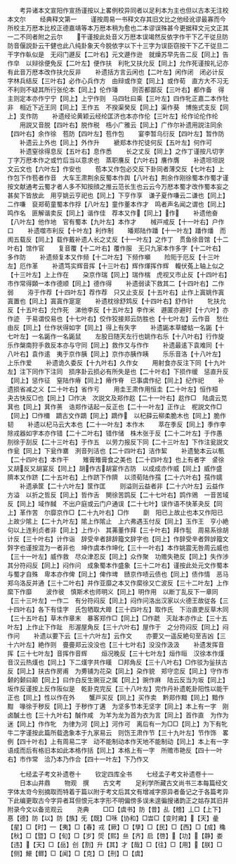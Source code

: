 <!-- { "loadSidebar": true } -->
　　考异诸本文宣阳作宣扬谨按以上畧例校异同者以足利本为主也但以古本无注校本文尔
　　经典释文第一
　　谨按周易一书释文存其旧文比之他经讹谬最寡而今所校主万厯本比校正德嘉靖等本万厯本稍为愈也二本谬误殊甚今更据释文元文正其一二不同者附之云尔
　　干谨按此处音义万厯本误竭然反依字作干下乙干従旦防防音偃説卦云干健也此八纯卦象天今脱依字以下十三字为误臣窃按干下乙干従旦二干字作倝似是　无闷门遯反【二叶右】元文遯作逊　就燥苏早先告二反【同上】告作皁　以辩徐便免反【二叶左】便作扶　利牝又扶允反【同上】允作死谨按礼记亦有此音万厯本改作扶允反非
　　补遗括方言云闲也【二叶左】闲作闭　闭必计反字林兵结反【三叶右】必作心兵作方　由辩或作变【同上】或作荀　直方大不习无不利则不疑其所行张伦本【同上】伦作璠
　　则否都鄙反【三叶右】都作备　得主则定本亦作宁宁【同上】上宁作则　马四牡曰乘【三叶左】四作牝正嘉二本作牡非　相近下近王同【同上】王作五　不揆渠癸反【同上】渠作葵　博施式支反【同上】支作防
　　补遗经论黄颖云经纶匡济也本亦作伦【三叶左】纶作论伦作纶
　　用説又音脱【四叶右】脱作税　梏小广雅云【同上】广作尔补遗用説注同余【四叶右】余作徐　苞防【四叶左】苞作包
　　宴李暂乌衍反【四叶左】暂作防
　　补遗云上外也【同上】外作升
　　褫郑本作拕徒何反【五叶左】何作可
　　补遗窒徐得息反【五叶右】息作悉
　　长之丈反【同上】之作丁谨按凡切字丁字万厯本作之或竹后当以意求也　蒸职譍反【六叶右】譍作膺
　　补遗坦坦説文云文也【六叶左】作安也
　　苞本又作包必交反下卦同者薄交反【七叶右】上作包下作苞者作音　大车王肃荆余反蜀本作舆【八叶右】荆余作刚徐蜀本作蜀才谨按文献通考云蜀才者人多不知按顔之推云范长生也云云今万厯本蜀才改作蜀本妄之甚矣下皆放此　用亨姚云亨祀也【同上】下亨作享　谦子夏作嗛云二谦也【同上】二作嗛　裒郑荀童蜀本作捊【八叶左】童作董本作才　鸣者声名闻之谓也【同上】鸣作名　匪解谐卖反【同上】谐作佳　荐本又作【同上】作
　　补遗他奋【八叶左】他作地　官有蜀本【九叶左】本作才
　　械戸戒反【十一叶右】户作口
　　补遗噬市利反【十叶左】利作制
　　皤郑陆作蹯【十一叶左】蹯作燔　而阂五载反【同上】载作戴补遗人长之丈反【十一叶左】之作丁　贯鱼徐音馆【十二叶右】馆作官
　　复音覆【十二叶右】覆作服　无只九家本作多字【十二叶右】多作防
　　补遗频复本又作频【十二叶左】下频作嚬
　　险阨于厄反【十三叶左】厄作革
　　补遗笃实辉音挥【十三叶右】辉作煇挥作辉　輹伏菟上轴上似之【十三叶左】上上作在
　　朶京作瑞【同上】瑞作椯　虎视又市止反【十四叶右】市作常得頥一本作德顺【同上】德作得
　　补遗弱读下救其二【十四叶右】二作弱
　　洊于作荐【十四叶左】荐作荐　只又止支反【十五叶右】止作上寘姚作寘寘置也【同上】寘寘作寔寔
　　补遗枕徐舒鸩反【十四叶右】舒作针
　　牝扶允反【十五叶右】允作死　涕他李反【十五叶左】李作米　遯匿亦避时【十六叶】亦作迹　于易谓佼易也【十七叶右】佼作狡接郑云防胜也【十七叶左】云作音　愁仕由反【同上】仕作状得如字【同上】得上有失字
　　补遗鼫本草蝼蛄一名鼫【十七叶左】一名鼫作一名鼫鼠
　　左股日随天左行也姚作右乐【十八叶右】行作旋乐作槃南狩手救反本亦与守同【同上】救作又与作作
　　补遗最逺下袁难同【十八叶右】袁作逺　夷于京作胰【同上】京作亦胰作眱
　　乐乐音洛【十八叶左】上乐作爱
　　补遗诡久委反【十九叶右】久作女
　　用射食亦反注下同【十九叶左】注下同作下注同　损序卦云损必有所失是也【二十叶右】下损作缓　惩直升反【同上】惩作征　窒陆作瘠【同上】瘠作脊　已事虞作纪【同上】纪作祀
　　补遗损省减之义【二十叶右】省作亏
　　用圭王肃作用恒圭【二十叶左】恒作桓　夬古快反□也【同上】□作决　次説文及郑作赼【二十一叶右】赼作□　陆虞云苋萁也【同上】萁作蒉　诰郑作诘起一反正也【二十一叶左】正作止　柅説文作□【同上】□作檷　蹢古文作蹢【同上】蹢作　以杞薛云柳柔脆木也【同上】脆作韧
　　补遗以杞马云大本也【二十一叶左】本作木
　　萃在季反【同上】季作李　除戎器如字本亦作错【二十二叶右】错作储　株木张于反【二十二叶左】于作愚　刖徐于刮反【二十三叶右】于作五　以劳力报反下同【二十三叶左】下作注瓮説文作瓮【同上】下瓮作罋　洌音列洁也【二十四叶右】洁作絜
　　补遗甃本云以甎【二十四叶右】本作干
　　雉膏雉膏食之美也【二十四叶左】也上有者字　金徐又胡反又胡宴反【同上】胡作古胡宴作古防　以成成亦作威【同上】威作盛　隮本又作跻【二十五叶右】上作跻下作隮　以须荀陆作孺【二十六叶右】孺作嬬
　　补遗承筐【二十六叶左】筐作匡
　　则溢则云益者非【二十六叶左】云益作方溢　以折之哲反【同上】哲作舌　閴徐苦鹍反【二十七叶右】鹍作鶂　一音苦域反【同上】域作馘　不出户庭或云门户通误【二十七叶】误作语不快革夬反【同上】革作苦　尔靡京作□【二十九叶右】□作
　　劘　阳已上故止也本又作阳已上故少隂上【二十九叶左】隂上作隂止　上六弗遇玉付反【同上】玉作王　亨小絶句以上连利贞者非【同上】上作小　其茀董作拜【三十叶右】拜作髢　周易系徐胡计反【三十叶右】计作诣　辞受辛者辞辞籀文辞字也【同上】作辞受辛者辤辝籀文辤字也谨按混为一者非也　坤作虞本作坤化【三十一叶右】本作姚震无咎周云威也【三十一叶左】威作救　尽众津忍反【同上】众作聚　功赡失艳反【同上】失作渉　其分符闷反【同上】闷作问　成象蜀本作盛象【三十二叶右】谨按此处元文作蜀本与蜀才自殊　卑本亦作俾【同上】俾作埤　赜京作啧云债也【同上】债作情　恶马郑乌洛反并通【三十二叶右】并作亚靡之本又作縻徐又亡波反【三十二叶左】上作縻下作靡
　　波作彼　慎斯术也师明义【同上】明作用　以断丁乱反下一章同【三十三叶左】一作二　有分符闷反【同上】闷作问洛出汉家以火德王故従各【三十四叶右】各下有佳字　氏包牺取大皥【三十四叶左】取作氏　下治直吏反草木同【三十五叶右】草木作章末　暴客郑作□【同上】□作虣　灭趾本亦作止【三十五叶左】上作止下作趾　形渥屋角反【三十六叶右】屋作于　之分符闷反【同上】闷作问
　　补遗以要下云【三十六叶左】云作文
　　亦要又一遥反絶句至吉凶【三十六叶左】絶作则　亹亹郑云没没也【三十七叶右】没没作汲汲
　　补遗发挥音挥【三十七叶左】音挥作音辉
　　烜况晚反【三十七叶左】烜作晅　汉徐本作熯音汉云热熯也【同上】下二熯字共作暵　□邦角反【三十八叶右】□作驳为釡扶古反【同上】扶古作房甫　为旉铺为花朶【同上】朶作貌　郑守恋反【同上】守作市　颡的颡曰颠【同上】曰作白反生豌豆之属【同上】豌作麻　陆云反当为坂【同上】坂作反谨按上反作阪似是　乾卦克完反【三十八叶左】完作丹补遗乾卦阳性以能干正也【同上】性以作在外
　　蟹戸买反【同上】买作卖　黔郑作黯【同上】黯作黚　喙徐于秽反【同上】于秽作丁遘　为坚多节本无坚字【同上】本上有一字　刚卤醎土也【三十九叶右】醎作咸　为羊为龙为首为衣为言【同上】首作直　为作为迷【同上】作作牝　为律为河【同上】河作可　离后有一为□□【同上】为下有牝牛二字谨按此篇所载逸象本于九家易云　则饬王肃作节【三十九叶左】节作饰　畧例【四十叶右】上有周易二字　动不能制动本作天地不能制动【同上】本上有一字　语成而后有格旧本如此本格作括【同上】本格上有一字　所赡市艳反【四十一叶右】市作常　洽乃本乃作合【四十一叶左】下乃作又



　　七经孟子考文补遗卷十
　　钦定四库全书
　　七经孟子考文补遗卷十一
　　日本山井鼎
　　物观　撰
　　古文考
　　足利学所藏古文尚书三本每篇经文字体太竒今别摘取而特着于篇以附于考文后其文有增减字原异者备记之于各篇考异下此编更取古今字异者耳但恨元本字形不明偏傍多误未遑徧搜诸韵正之姑存其旧并附录今文以备览观云
　　尧典
　　□□【虞书】防【昔】乩【稽】丄□【上下】惪【德】防【以】防【族】旡【既】□咊【协和】□旹□【变时雍】【天】曐【星】□【时】【夷】□【春】戎【厥】□【孳】□【民】□【西】□【成】穐【秋】□【暨】□【旬】□【岁】焈【熙】亝【齐】启【啓】【功】【静】娄【违】【天】□【岳】创【割】升【其】才【哉】□【往】□【用】【朕】□【侧】鱞【鳏】□【闻】□【克】□【刑】□【虞】
